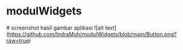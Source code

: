 ﻿# modulWidgets
﻿# screenshot hasil gambar aplikasi
![alt text] (https://github.com/IndraMuh/modulWidgets/blob/main/Button.png?raw=true)
